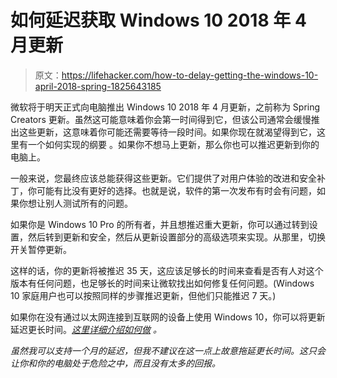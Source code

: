 # 如何延迟获取 Windows 10 2018 年 4 月更新

> 原文：<https://lifehacker.com/how-to-delay-getting-the-windows-10-april-2018-spring-1825643185>

微软将于明天正式向电脑推出 Windows 10 2018 年 4 月更新，之前称为 Spring Creators 更新。虽然这可能意味着你会第一时间得到它，但该公司通常会缓慢推出这些更新，这意味着你可能还需要等待一段时间。如果你现在就渴望得到它，这里有一个如何实现的纲要 。如果你不想马上更新，那么你也可以推迟更新到你的电脑上。



一般来说，您最终应该总能获得这些更新。它们提供了对用户体验的改进和安全补丁，你可能有比没有更好的选择。也就是说，软件的第一次发布有时会有问题，如果你想让别人测试所有的问题。

如果你是 Windows 10 Pro 的所有者，并且想推迟重大更新，你可以通过转到设置，然后转到更新和安全，然后从更新设置部分的高级选项来实现。从那里，切换开关暂停更新。

这样的话，你的更新将被推迟 35 天，这应该足够长的时间来查看是否有人对这个版本有任何问题，也足够长的时间来让微软找出如何修复任何问题。(Windows 10 家庭用户也可以按照同样的步骤推迟更新，但他们只能推迟 7 天。)

如果你在没有通过以太网连接到互联网的设备上使用 Windows 10，你可以将更新延迟更长时间。*[这里详细介绍如何做](https://www.cnet.com/how-to/how-to-delay-windows-10-april-2018-update/) 。* 

*虽然我可以支持一个月的延迟，但我不建议在这一点上故意拖延更长时间。这只会让你和你的电脑处于危险之中，而且没有太多的回报。*
